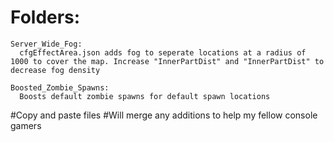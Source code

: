 # Folders:
    Server_Wide_Fog: 
      cfgEffectArea.json adds fog to seperate locations at a radius of 1000 to cover the map. Increase "InnerPartDist" and "InnerPartDist" to decrease fog density
    
    Boosted_Zombie_Spawns:
      Boosts default zombie spawns for default spawn locations

#Copy and paste files 
#Will merge any additions to help my fellow console gamers
